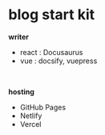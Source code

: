 # blog start kit

**writer**<br/>
- react : Docusaurus
- vue : docsify, vuepress

<br/>

**hosting**<br/>
- GitHub Pages
- Netlify
- Vercel
